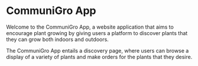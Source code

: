 # CommuniGro App

Welcome to the CommuniGro App, a website application that aims to encourage plant growing by giving users a platform to discover plants that they can grow both indoors and outdoors.


<p>The CommuniGro App entails a discovery page, where users can browse a display of a variety of plants and make orders for the plants that they desire.</p>

